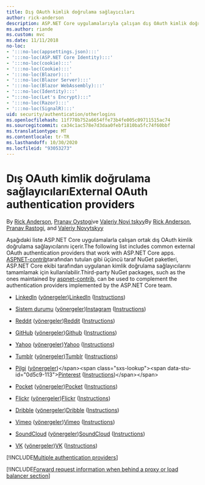 ```yaml
---
title: Dış OAuth kimlik doğrulama sağlayıcıları
author: rick-anderson
description: ASP.NET Core uygulamalarıyla çalışan dış OAuth kimlik doğrulama sağlayıcılarını bulur.
ms.author: riande
ms.custom: mvc
ms.date: 11/11/2018
no-loc:
- ':::no-loc(appsettings.json):::'
- ':::no-loc(ASP.NET Core Identity):::'
- ':::no-loc(cookie):::'
- ':::no-loc(Cookie):::'
- ':::no-loc(Blazor):::'
- ':::no-loc(Blazor Server):::'
- ':::no-loc(Blazor WebAssembly):::'
- ':::no-loc(Identity):::'
- ":::no-loc(Let's Encrypt):::"
- ':::no-loc(Razor):::'
- ':::no-loc(SignalR):::'
uid: security/authentication/otherlogins
ms.openlocfilehash: 11f770b752a6654ffe73b4fe005c09711515ac74
ms.sourcegitcommit: ca34c1ac578e7d3daa0febf1810ba5fc74f60bbf
ms.translationtype: MT
ms.contentlocale: tr-TR
ms.lasthandoff: 10/30/2020
ms.locfileid: "93053273"
---
```

# <a name="external-oauth-authentication-providers"></a><span data-ttu-id="0d5c9-103">Dış OAuth kimlik doğrulama sağlayıcıları</span><span class="sxs-lookup"><span data-stu-id="0d5c9-103">External OAuth authentication providers</span></span>

<span data-ttu-id="0d5c9-104">By [Rick Anderson](https://twitter.com/RickAndMSFT), [Pranav Oystogi](https://github.com/rustd)ve [Valeriy Novi tskyy](https://github.com/01binary)</span><span class="sxs-lookup"><span data-stu-id="0d5c9-104">By [Rick Anderson](https://twitter.com/RickAndMSFT), [Pranav Rastogi](https://github.com/rustd), and [Valeriy Novytskyy](https://github.com/01binary)</span></span>

<span data-ttu-id="0d5c9-105">Aşağıdaki liste ASP.NET Core uygulamalarla çalışan ortak dış OAuth kimlik doğrulama sağlayıcılarını içerir.</span><span class="sxs-lookup"><span data-stu-id="0d5c9-105">The following list includes common external OAuth authentication providers that work with ASP.NET Core apps.</span></span> <span data-ttu-id="0d5c9-106">[ASPNET-contrib](https://www.nuget.org/packages?q=owners%3Aaspnet-contrib+title%3AOAuth)tarafından tutulan gibi üçüncü taraf NuGet paketleri, ASP.NET Core ekibi tarafından uygulanan kimlik doğrulama sağlayıcılarını tamamlamak için kullanılabilir.</span><span class="sxs-lookup"><span data-stu-id="0d5c9-106">Third-party NuGet packages, such as the ones maintained by [aspnet-contrib](https://www.nuget.org/packages?q=owners%3Aaspnet-contrib+title%3AOAuth), can be used to complement the authentication providers implemented by the ASP.NET Core team.</span></span>

* <span data-ttu-id="0d5c9-107">[LinkedIn](https://www.linkedin.com/developer/apps) ([yönergeler](https://developer.linkedin.com/docs/oauth2))</span><span class="sxs-lookup"><span data-stu-id="0d5c9-107">[LinkedIn](https://www.linkedin.com/developer/apps) ([Instructions](https://developer.linkedin.com/docs/oauth2))</span></span>

* <span data-ttu-id="0d5c9-108">[Sistem durumu](https://www.instagram.com/developer/register/) ([yönergeler](https://www.instagram.com/developer/authentication/))</span><span class="sxs-lookup"><span data-stu-id="0d5c9-108">[Instagram](https://www.instagram.com/developer/register/) ([Instructions](https://www.instagram.com/developer/authentication/))</span></span>

* <span data-ttu-id="0d5c9-109">[Reddıt](https://www.reddit.com/login?dest=https%3A%2F%2Fwww.reddit.com%2Fprefs%2Fapps) ([yönergeler](https://github.com/reddit/reddit/wiki/OAuth2-Quick-Start-Example))</span><span class="sxs-lookup"><span data-stu-id="0d5c9-109">[Reddit](https://www.reddit.com/login?dest=https%3A%2F%2Fwww.reddit.com%2Fprefs%2Fapps) ([Instructions](https://github.com/reddit/reddit/wiki/OAuth2-Quick-Start-Example))</span></span>

* <span data-ttu-id="0d5c9-110">[GitHub](https://github.com/login?return_to=https%3A%2F%2Fgithub.com%2Fsettings%2Fapplications%2Fnew) ([yönergeler](https://developer.github.com/v3/oauth/))</span><span class="sxs-lookup"><span data-stu-id="0d5c9-110">[Github](https://github.com/login?return_to=https%3A%2F%2Fgithub.com%2Fsettings%2Fapplications%2Fnew) ([Instructions](https://developer.github.com/v3/oauth/))</span></span>

* <span data-ttu-id="0d5c9-111">[Yahoo](https://login.yahoo.com/config/login?src=devnet&.done=http%3A%2F%2Fdeveloper.yahoo.com%2Fapps%2Fcreate%2F) ([yönergeler](https://developer.yahoo.com/bbauth/user.html))</span><span class="sxs-lookup"><span data-stu-id="0d5c9-111">[Yahoo](https://login.yahoo.com/config/login?src=devnet&.done=http%3A%2F%2Fdeveloper.yahoo.com%2Fapps%2Fcreate%2F) ([Instructions](https://developer.yahoo.com/bbauth/user.html))</span></span>

* <span data-ttu-id="0d5c9-112">[Tumblr](https://www.tumblr.com/oauth/apps) ([yönergeler](https://www.tumblr.com/docs/api/v2#auth))</span><span class="sxs-lookup"><span data-stu-id="0d5c9-112">[Tumblr](https://www.tumblr.com/oauth/apps) ([Instructions](https://www.tumblr.com/docs/api/v2#auth))</span></span>

* <span data-ttu-id="0d5c9-113">[Pilgi](https://www.pinterest.com/login/?next=http%3A%2F%2Fdevsite%2Fapps%2F) ([yönergeler](https://developers.pinterest.com/docs/api/overview/?))</span><span class="sxs-lookup"><span data-stu-id="0d5c9-113">[Pinterest](https://www.pinterest.com/login/?next=http%3A%2F%2Fdevsite%2Fapps%2F) ([Instructions](https://developers.pinterest.com/docs/api/overview/?))</span></span>

* <span data-ttu-id="0d5c9-114">[Pocket](https://getpocket.com/developer/apps/new) ([yönergeler](https://getpocket.com/developer/docs/authentication))</span><span class="sxs-lookup"><span data-stu-id="0d5c9-114">[Pocket](https://getpocket.com/developer/apps/new) ([Instructions](https://getpocket.com/developer/docs/authentication))</span></span>

* <span data-ttu-id="0d5c9-115">[Flickr](https://www.flickr.com/services/apps/create) ([yönergeler](https://www.flickr.com/services/api/auth.oauth.html))</span><span class="sxs-lookup"><span data-stu-id="0d5c9-115">[Flickr](https://www.flickr.com/services/apps/create) ([Instructions](https://www.flickr.com/services/api/auth.oauth.html))</span></span>

* <span data-ttu-id="0d5c9-116">[Dribble](https://dribbble.com/signup) ([yönergeler](https://developer.dribbble.com/v1/oauth/))</span><span class="sxs-lookup"><span data-stu-id="0d5c9-116">[Dribble](https://dribbble.com/signup) ([Instructions](https://developer.dribbble.com/v1/oauth/))</span></span>

* <span data-ttu-id="0d5c9-117">[Vimeo](https://vimeo.com/join) ([yönergeler](https://developer.vimeo.com/api/authentication))</span><span class="sxs-lookup"><span data-stu-id="0d5c9-117">[Vimeo](https://vimeo.com/join) ([Instructions](https://developer.vimeo.com/api/authentication))</span></span>

* <span data-ttu-id="0d5c9-118">[SoundCloud](https://soundcloud.com/you/apps/new) ([yönergeler](https://developers.soundcloud.com/blog/we-love-oauth-2))</span><span class="sxs-lookup"><span data-stu-id="0d5c9-118">[SoundCloud](https://soundcloud.com/you/apps/new) ([Instructions](https://developers.soundcloud.com/blog/we-love-oauth-2))</span></span>

* <span data-ttu-id="0d5c9-119">[VK](https://vk.com/apps?act=manage) ([yönergeler](https://vk.com/pages?oid=-17680044&p=Authorizing_Sites))</span><span class="sxs-lookup"><span data-stu-id="0d5c9-119">[VK](https://vk.com/apps?act=manage) ([Instructions](https://vk.com/pages?oid=-17680044&p=Authorizing_Sites))</span></span>

[!INCLUDE[Multiple authentication providers](includes/chain-auth-providers.md)]

[!INCLUDE[Forward request information when behind a proxy or load balancer section](includes/forwarded-headers-middleware.md)]
